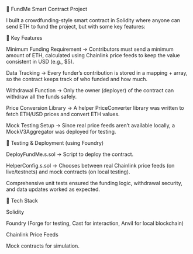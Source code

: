 🚀 FundMe Smart Contract Project

I built a crowdfunding-style smart contract in Solidity where anyone can send ETH to fund the project, but with some key features:



🔹 Key Features

Minimum Funding Requirement → Contributors must send a minimum amount of ETH, calculated using Chainlink price feeds to keep the value consistent in USD (e.g., $5).

Data Tracking → Every funder’s contribution is stored in a mapping + array, so the contract keeps track of who funded and how much.

Withdrawal Function → Only the owner (deployer) of the contract can withdraw all the funds safely.

Price Conversion Library → A helper PriceConverter library was written to fetch ETH/USD prices and convert ETH values.

Mock Testing Setup → Since real price feeds aren’t available locally, a MockV3Aggregator was deployed for testing.



🔹 Testing & Deployment (using Foundry)

DeployFundMe.s.sol → Script to deploy the contract.

HelperConfig.s.sol → Chooses between real Chainlink price feeds (on live/testnets) and mock contracts (on local testing).

Comprehensive unit tests ensured the funding logic, withdrawal security, and data updates worked as expected.



🔹 Tech Stack

Solidity

Foundry (Forge for testing, Cast for interaction, Anvil for local blockchain)

Chainlink Price Feeds

Mock contracts for simulation.


